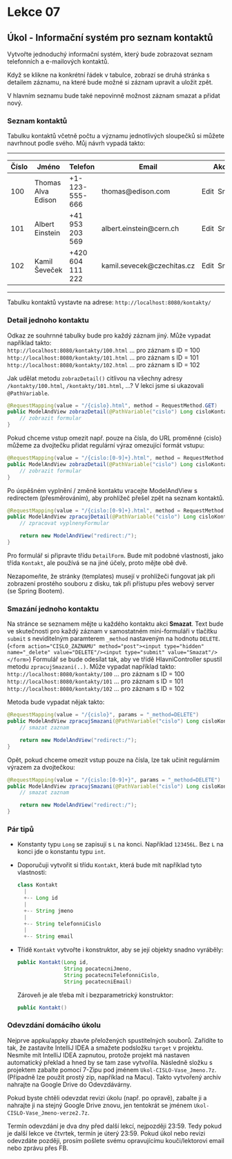 Lekce 07
========

Úkol - Informační systém pro seznam kontaktů
--------------------------------------------

Vytvořte jednoduchý informační systém,
který bude zobrazovat seznam telefonních a e-mailových kontaktů.

Když se klikne na konkrétní řádek v tabulce,
zobrazí se druhá stránka s detailem záznamu,
na které bude možné si záznam upravit a uložit zpět.

V hlavním seznamu bude také nepovinně možnost záznam smazat a přidat nový.



### Seznam kontaktů

Tabulku kontaktů včetně počtu a významu jednotlivých sloupečků
si můžete navrhnout podle svého. Můj návrh vypadá takto:

----

| Číslo | Jméno | Telefon | Email | Akce
|-------|-------|---------|-------|------
| 100 | Thomas Alva Edison | +1-123-555-666 | thomas&#64;edison.com | Edit&nbsp;&nbsp;Smazat
| 101 | Albert Einstein | +41 953 203 569 | albert.einstein&#64;cern.ch | Edit&nbsp;&nbsp;Smazat
| 102 | Kamil Ševeček | +420 604 111 222 | kamil.sevecek&#64;czechitas.cz | Edit&nbsp;&nbsp;Smazat

-----


Tabulku kontaktů vystavte na adrese:
`http://localhost:8080/kontakty/`



### Detail jednoho kontaktu

Odkaz ze souhrnné tabulky bude pro každý záznam jiný.
Může vypadat například takto: <br/>
`http://localhost:8080/kontakty/100.html` ... pro záznam s ID = 100 <br/>
`http://localhost:8080/kontakty/101.html` ... pro záznam s ID = 101 <br/>
`http://localhost:8080/kontakty/102.html` ... pro záznam s ID = 102 <br/>


Jak udělat metodu `zobrazDetail()`
citlivou na všechny adresy `/kontakty/100.html`,
`/kontakty/101.html`, ...?
V lekci jsme si ukazovali `@PathVariable`.

```java
@RequestMapping(value = "/{cislo}.html", method = RequestMethod.GET)
public ModelAndView zobrazDetail(@PathVariable("cislo") Long cisloKontaktu) {
    // zobrazit formular
}
```

Pokud chceme vstup omezit např. pouze na čísla, do URL proměnné {cislo} můžeme za dvojtečku
přidat regulární výraz omezující formát vstupu:

```java
@RequestMapping(value = "/{cislo:[0-9]+}.html", method = RequestMethod.GET)
public ModelAndView zobrazDetail(@PathVariable("cislo") Long cisloKontaktu) {
    // zobrazit formular
}
```

Po úspěšném vyplnění / změně kontaktu vracejte ModelAndView s redirectem (přesměrováním),
aby prohlížeč přešel zpět na seznam kontaktů.

```java
@RequestMapping(value = "/{cislo:[0-9]+}.html", method = RequestMethod.POST)
public ModelAndView zpracujDetail(@PathVariable("cislo") Long cisloKontaktu, DetailForm vyplnenyFormular) {
    // zpracovat vyplnenyFormular

    return new ModelAndView("redirect:/");
}
```


Pro formulář si připravte třídu `DetailForm`.
Bude mít podobné vlastnosti, jako třída `Kontakt`, ale používá se na jiné účely,
proto mějte obě dvě.


Nezapomeňte, že stránky (templates) musejí v prohlížeči fungovat
jak při zobrazení prostého souboru z disku,
tak při přístupu přes webový server (se Spring Bootem).



### Smazání jednoho kontaktu

Na stránce se seznamem mějte u každého kontaktu akci **Smazat**.
Text bude ve skutečnosti pro každý záznam v samostatném mini-formuláři v tlačítku `submit`
s neviditelným paramterem `_method` nastaveným na hodnotu `DELETE`.
(`<form action="CISLO_ZAZNAMU" method="post"><input type="hidden" name="_delete" value="DELETE"/><input type="submit" value="Smazat"/></form>`)
Formulář se bude odesílat tak, aby ve třídě HlavniController spustil metodu `zpracujSmazani(..)`.
Může vypadat například takto: <br/>
`http://localhost:8080/kontakty/100` ... pro záznam s ID = 100 <br/>
`http://localhost:8080/kontakty/101` ... pro záznam s ID = 101 <br/>
`http://localhost:8080/kontakty/102` ... pro záznam s ID = 102 <br/>


Metoda bude vypadat nějak takto:
```java
@RequestMapping(value = "/{cislo}", params = "_method=DELETE")
public ModelAndView zpracujSmazani(@PathVariable("cislo") Long cisloKontaktu) {
    // smazat zaznam

    return new ModelAndView("redirect:/");
}
```

Opět, pokud chceme omezit vstup pouze na čísla, lze tak učinit regulárním výrazem za dvojtečkou:
```java
@RequestMapping(value = "/{cislo:[0-9]+}", params = "_method=DELETE")
public ModelAndView zpracujSmazani(@PathVariable("cislo") Long cisloKontaktu) {
    // smazat zaznam

    return new ModelAndView("redirect:/");
}
```


### Pár tipů

*   Konstanty typu `Long` se zapisují s `L` na konci.
    Například `123456L`.
    Bez `L` na konci jde o konstantu typu `int`.

*   Doporučuji vytvořit si třídu <code>Kontakt</code>,
    která bude mít například tyto vlastnosti:

    ```java
    class Kontakt
      |
      +-- Long id
      |
      +-- String jmeno
      |
      +-- String telefonniCislo
      |
      +-- String email
    ```

*   Třídě <code>Kontakt</code> vytvořte i konstruktor,
    aby se její objekty snadno vyráběly:

    ```java
    public Kontakt(Long id,
                   String pocatecniJmeno,
                   String pocatecniTelefonniCislo,
                   String pocatecniEmail)
    ```

    Zároveň je ale třeba mít i bezparametrický konstruktor:

    ```java
    public Kontakt()
    ```




### Odevzdání domácího úkolu

Nejprve appku/appky zbavte přeložených spustitelných souborů. Zařídíte to tak,
že zastavíte IntelliJ IDEA a smažete podsložku `target` v projektu.
Nesmíte mít IntelliJ IDEA zapnutou, protože projekt má nastaven
automatický překlad a hned by se tam zase vytvořila.
Následně složku s projektem zabalte pomocí 7-Zipu pod jménem `Ukol-CISLO-Vase_Jmeno.7z`.
(Případně lze použít prostý zip, například na Macu).
Takto vytvořený archív nahrajte na Google Drive do Odevzdávárny.

Pokud byste chtěli odevzdat revizi úkolu (např. po opravě),
zabalte ji a nahrajte ji na stejný Google Drive znovu,
jen tentokrát se jménem `Ukol-CISLO-Vase_Jmeno-verze2.7z`.

Termín odevzdání je dva dny před další lekcí, nejpozději 23:59.
Tedy pokud je další lekce ve čtvrtek, termín je úterý 23:59.
Pokud úkol nebo revizi odevzdáte později,
prosím pošlete svému opravujícímu kouči/lektorovi email nebo zprávu přes FB.
